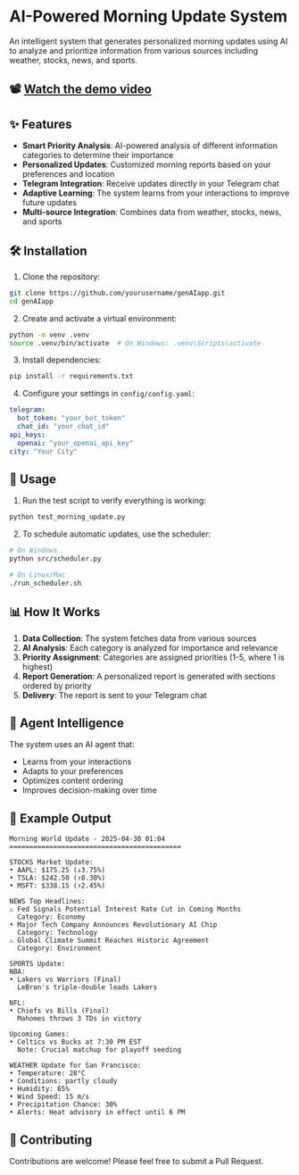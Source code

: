 # AI-Powered Morning Update System

An intelligent system that generates personalized morning updates using AI to analyze and prioritize information from various sources including weather, stocks, news, and sports.

## 📽️ [Watch the demo video](output/video.mp4)

## ✨ Features

- **Smart Priority Analysis**: AI-powered analysis of different information categories to determine their importance
- **Personalized Updates**: Customized morning reports based on your preferences and location
- **Telegram Integration**: Receive updates directly in your Telegram chat
- **Adaptive Learning**: The system learns from your interactions to improve future updates
- **Multi-source Integration**: Combines data from weather, stocks, news, and sports

## 🛠️ Installation

1. Clone the repository:
```bash
git clone https://github.com/yourusername/genAIapp.git
cd genAIapp
```

2. Create and activate a virtual environment:
```bash
python -m venv .venv
source .venv/bin/activate  # On Windows: .venv\Scripts\activate
```

3. Install dependencies:
```bash
pip install -r requirements.txt
```

4. Configure your settings in `config/config.yaml`:
```yaml
telegram:
  bot_token: "your_bot_token"
  chat_id: "your_chat_id"
api_keys:
  openai: "your_openai_api_key"
city: "Your City"
```

## 🚀 Usage

1. Run the test script to verify everything is working:
```bash
python test_morning_update.py
```

2. To schedule automatic updates, use the scheduler:
```bash
# On Windows
python src/scheduler.py

# On Linux/Mac
./run_scheduler.sh
```

## 📊 How It Works

1. **Data Collection**: The system fetches data from various sources
2. **AI Analysis**: Each category is analyzed for importance and relevance
3. **Priority Assignment**: Categories are assigned priorities (1-5, where 1 is highest)
4. **Report Generation**: A personalized report is generated with sections ordered by priority
5. **Delivery**: The report is sent to your Telegram chat

## 🤖 Agent Intelligence

The system uses an AI agent that:
- Learns from your interactions
- Adapts to your preferences
- Optimizes content ordering
- Improves decision-making over time

## 📝 Example Output

```
Morning World Update - 2025-04-30 01:04
===========================================

STOCKS Market Update:
• AAPL: $175.25 (↓3.75%)
• TSLA: $242.50 (↑8.30%)
• MSFT: $338.15 (↑2.45%)

NEWS Top Headlines:
⚠️ Fed Signals Potential Interest Rate Cut in Coming Months
  Category: Economy
• Major Tech Company Announces Revolutionary AI Chip
  Category: Technology
⚠️ Global Climate Summit Reaches Historic Agreement
  Category: Environment

SPORTS Update:
NBA:
• Lakers vs Warriors (Final)
  LeBron's triple-double leads Lakers

NFL:
• Chiefs vs Bills (Final)
  Mahomes throws 3 TDs in victory

Upcoming Games:
• Celtics vs Bucks at 7:30 PM EST
  Note: Crucial matchup for playoff seeding

WEATHER Update for San Francisco:
• Temperature: 28°C
• Conditions: partly cloudy
• Humidity: 65%
• Wind Speed: 15 m/s
• Precipitation Chance: 30%
• Alerts: Heat advisory in effect until 6 PM
```

## 🤝 Contributing

Contributions are welcome! Please feel free to submit a Pull Request. 
